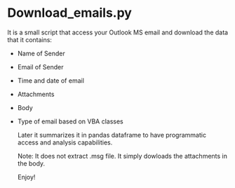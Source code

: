 # Download_emails.py

It is a small script that access your Outlook MS email and download the data that it contains:
- Name of Sender
- Email of Sender
- Time and date of email
- Attachments
- Body
- Type of email based on VBA classes

  Later it summarizes it in pandas dataframe to have programmatic access and analysis capabilities.

  Note: It does not extract .msg file. It simply dowloads the attachments in the body.

   Enjoy!

   

